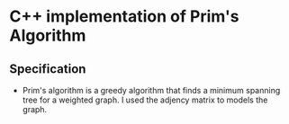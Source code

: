 # C++ implementation of Prim's Algorithm


## Specification

* Prim's algorithm is a greedy algorithm that finds a minimum spanning tree for a weighted graph. I used the adjency matrix to models the graph.

